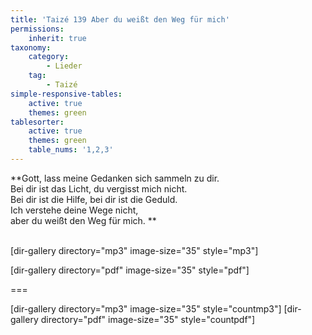 ```yaml
---
title: 'Taizé 139 Aber du weißt den Weg für mich'
permissions:
    inherit: true
taxonomy:
    category:
        - Lieder
    tag:
        - Taizé
simple-responsive-tables:
    active: true
    themes: green
tablesorter:
    active: true
    themes: green
    table_nums: '1,2,3'
---
```


**Gott, lass meine Gedanken sich sammeln zu dir.</br>
Bei dir ist das Licht, du vergisst mich nicht.</br>
Bei dir ist die Hilfe, bei dir ist die Geduld.</br>
Ich verstehe deine Wege nicht,</br>
aber du weißt den Weg für mich. **</br>
</br>

[dir-gallery directory="mp3" image-size="35" style="mp3"]

[dir-gallery directory="pdf" image-size="35" style="pdf"]

===

[dir-gallery directory="mp3" image-size="35" style="countmp3"]
[dir-gallery directory="pdf" image-size="35" style="countpdf"]